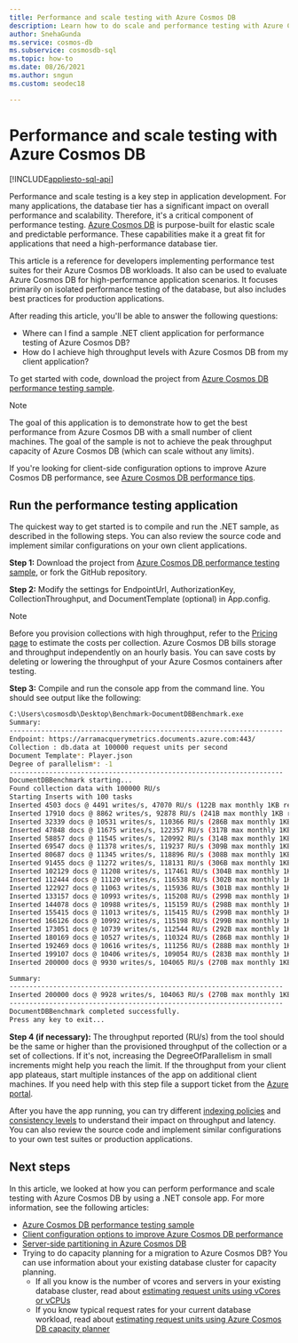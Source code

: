 ```yaml
---
title: Performance and scale testing with Azure Cosmos DB
description: Learn how to do scale and performance testing with Azure Cosmos DB. You can then evaluate the functionality of Azure Cosmos DB for high-performance application scenarios.
author: SnehaGunda
ms.service: cosmos-db
ms.subservice: cosmosdb-sql
ms.topic: how-to
ms.date: 08/26/2021
ms.author: sngun
ms.custom: seodec18

---
```

# Performance and scale testing with Azure Cosmos DB
[!INCLUDE[appliesto-sql-api](../includes/appliesto-sql-api.md)]

Performance and scale testing is a key step in application development. For many applications, the database tier has a significant impact on overall performance and scalability. Therefore, it's a critical component of performance testing. [Azure Cosmos DB](https://azure.microsoft.com/services/cosmos-db/) is purpose-built for elastic scale and predictable performance. These capabilities make it a great fit for applications that need a high-performance database tier. 

This article is a reference for developers implementing performance test suites for their Azure Cosmos DB workloads. It also can be used to evaluate Azure Cosmos DB for high-performance application scenarios. It focuses primarily on isolated performance testing of the database, but also includes best practices for production applications.

After reading this article, you'll be able to answer the following questions: 

* Where can I find a sample .NET client application for performance testing of Azure Cosmos DB? 
* How do I achieve high throughput levels with Azure Cosmos DB from my client application?

To get started with code, download the project from [Azure Cosmos DB performance testing sample](https://github.com/Azure/azure-cosmos-dotnet-v3/tree/master/Microsoft.Azure.Cosmos.Samples/Tools/Benchmark). 

> [!NOTE]
> The goal of this application is to demonstrate how to get the best performance from Azure Cosmos DB with a small number of client machines. The goal of the sample is not to achieve the peak throughput capacity of Azure Cosmos DB (which can scale without any limits).

If you're looking for client-side configuration options to improve Azure Cosmos DB performance, see [Azure Cosmos DB performance tips](performance-tips.md).

## Run the performance testing application
The quickest way to get started is to compile and run the .NET sample, as described in the following steps. You can also review the source code and implement similar configurations on your own client applications.

**Step 1:** Download the project from [Azure Cosmos DB performance testing sample](https://github.com/Azure/azure-cosmos-dotnet-v2/tree/master/samples/documentdb-benchmark), or fork the GitHub repository.

**Step 2:** Modify the settings for EndpointUrl, AuthorizationKey, CollectionThroughput, and DocumentTemplate (optional) in App.config.

> [!NOTE]
> Before you provision collections with high throughput, refer to the [Pricing page](https://azure.microsoft.com/pricing/details/cosmos-db/) to estimate the costs per collection. Azure Cosmos DB bills storage and throughput independently on an hourly basis. You can save costs by deleting or lowering the throughput of your Azure Cosmos containers after testing.
> 
> 

**Step 3:** Compile and run the console app from the command line. You should see output like the following:

```bash
C:\Users\cosmosdb\Desktop\Benchmark>DocumentDBBenchmark.exe
Summary:
---------------------------------------------------------------------
Endpoint: https://arramacquerymetrics.documents.azure.com:443/
Collection : db.data at 100000 request units per second
Document Template*: Player.json
Degree of parallelism*: -1
---------------------------------------------------------------------
DocumentDBBenchmark starting...
Found collection data with 100000 RU/s
Starting Inserts with 100 tasks
Inserted 4503 docs @ 4491 writes/s, 47070 RU/s (122B max monthly 1KB reads)
Inserted 17910 docs @ 8862 writes/s, 92878 RU/s (241B max monthly 1KB reads)
Inserted 32339 docs @ 10531 writes/s, 110366 RU/s (286B max monthly 1KB reads)
Inserted 47848 docs @ 11675 writes/s, 122357 RU/s (317B max monthly 1KB reads)
Inserted 58857 docs @ 11545 writes/s, 120992 RU/s (314B max monthly 1KB reads)
Inserted 69547 docs @ 11378 writes/s, 119237 RU/s (309B max monthly 1KB reads)
Inserted 80687 docs @ 11345 writes/s, 118896 RU/s (308B max monthly 1KB reads)
Inserted 91455 docs @ 11272 writes/s, 118131 RU/s (306B max monthly 1KB reads)
Inserted 102129 docs @ 11208 writes/s, 117461 RU/s (304B max monthly 1KB reads)
Inserted 112444 docs @ 11120 writes/s, 116538 RU/s (302B max monthly 1KB reads)
Inserted 122927 docs @ 11063 writes/s, 115936 RU/s (301B max monthly 1KB reads)
Inserted 133157 docs @ 10993 writes/s, 115208 RU/s (299B max monthly 1KB reads)
Inserted 144078 docs @ 10988 writes/s, 115159 RU/s (298B max monthly 1KB reads)
Inserted 155415 docs @ 11013 writes/s, 115415 RU/s (299B max monthly 1KB reads)
Inserted 166126 docs @ 10992 writes/s, 115198 RU/s (299B max monthly 1KB reads)
Inserted 173051 docs @ 10739 writes/s, 112544 RU/s (292B max monthly 1KB reads)
Inserted 180169 docs @ 10527 writes/s, 110324 RU/s (286B max monthly 1KB reads)
Inserted 192469 docs @ 10616 writes/s, 111256 RU/s (288B max monthly 1KB reads)
Inserted 199107 docs @ 10406 writes/s, 109054 RU/s (283B max monthly 1KB reads)
Inserted 200000 docs @ 9930 writes/s, 104065 RU/s (270B max monthly 1KB reads)

Summary:
---------------------------------------------------------------------
Inserted 200000 docs @ 9928 writes/s, 104063 RU/s (270B max monthly 1KB reads)
---------------------------------------------------------------------
DocumentDBBenchmark completed successfully.
Press any key to exit...
```

**Step 4 (if necessary):** The throughput reported (RU/s) from the tool should be the same or higher than the provisioned throughput of the collection or a set of collections. If it's not, increasing the DegreeOfParallelism in small increments might help you reach the limit. If the throughput from your client app plateaus, start multiple instances of the app on additional client machines. If you need help with this step file a support ticket from the [Azure portal](https://portal.azure.com).

After you have the app running, you can try different [indexing policies](../index-policy.md) and [consistency levels](../consistency-levels.md) to understand their impact on throughput and latency. You can also review the source code and implement similar configurations to your own test suites or production applications.

## Next steps

In this article, we looked at how you can perform performance and scale testing with Azure Cosmos DB by using a .NET console app. For more information, see the following articles:

* [Azure Cosmos DB performance testing sample](https://github.com/Azure/azure-cosmos-dotnet-v2/tree/master/samples/documentdb-benchmark)
* [Client configuration options to improve Azure Cosmos DB performance](performance-tips.md)
* [Server-side partitioning in Azure Cosmos DB](../partitioning-overview.md)
* Trying to do capacity planning for a migration to Azure Cosmos DB? You can use information about your existing database cluster for capacity planning.
    * If all you know is the number of vcores and servers in your existing database cluster, read about [estimating request units using vCores or vCPUs](../convert-vcore-to-request-unit.md) 
    * If you know typical request rates for your current database workload, read about [estimating request units using Azure Cosmos DB capacity planner](estimate-ru-with-capacity-planner.md)

